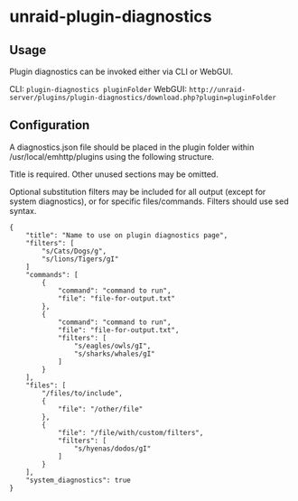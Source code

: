 # unraid-plugin-diagnostics

## Usage

Plugin diagnostics can be invoked either via CLI or WebGUI.

CLI: `plugin-diagnostics pluginFolder`
WebGUI: `http://unraid-server/plugins/plugin-diagnostics/download.php?plugin=pluginFolder`

## Configuration

A diagnostics.json file should be placed in the plugin folder within /usr/local/emhttp/plugins using the following structure. 

Title is required. Other unused sections may be omitted.

Optional substitution filters may be included for all output (except for system diagnostics), or for specific files/commands. Filters should use sed syntax.

```
{
    "title": "Name to use on plugin diagnostics page",
    "filters": [
        "s/Cats/Dogs/g",
        "s/lions/Tigers/gI"
    ]
    "commands": [
        {
            "command": "command to run",
            "file": "file-for-output.txt"
        },
        {
            "command": "command to run",
            "file": "file-for-output.txt",
            "filters": [
                "s/eagles/owls/gI",
                "s/sharks/whales/gI"
            ]
        }
    ],
    "files": [
        "/files/to/include",
        {
            "file": "/other/file"
        },
        {
            "file": "/file/with/custom/filters",
            "filters": [
                "s/hyenas/dodos/gI"
            ]
        }
    ],
    "system_diagnostics": true
}
```
